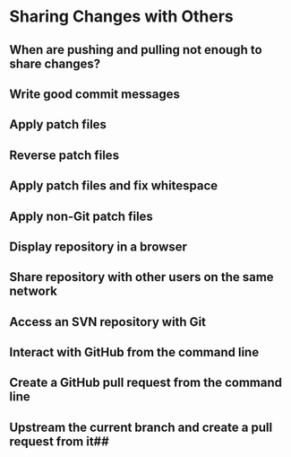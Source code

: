 # Sharing Changes with Others
## When are pushing and pulling not enough to share changes?
## Write good commit messages
## Apply patch files
## Reverse patch files
## Apply patch files and fix whitespace
## Apply non-Git patch files
## Display repository in a browser
## Share repository with other users on the same network
## Access an SVN repository with Git
## Interact with GitHub from the command line
## Create a GitHub pull request from the command line
## Upstream the current branch and create a pull request from it##
